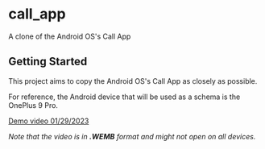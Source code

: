 # call_app

A clone of the Android OS's Call App

## Getting Started

This project aims to copy the Android OS's Call App as closely as possible.

For reference, the Android device that will be used as a schema is the OnePlus 9 Pro.

[Demo video 01/29/2023](https://drive.google.com/file/d/1Dvrq41wWj0U_Ws1Qexb7zGQxK2LJbmFN/view?usp=sharing)

_Note that the video is in **.WEMB** format and might not open on all devices._
